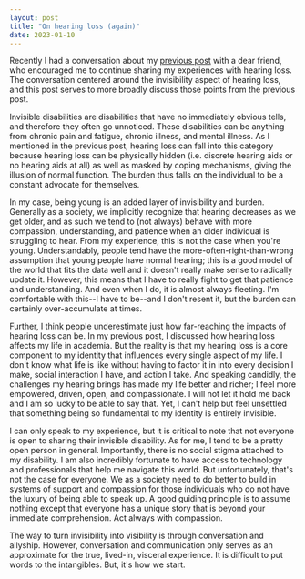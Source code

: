 ```yaml
---
layout: post
title: "On hearing loss (again)"
date: 2023-01-10
---
```


Recently I had a conversation about my [previous post](/blog/2020/on-hearing-loss/) with a dear friend, who encouraged me to continue sharing my experiences with hearing loss. The conversation centered around the invisibility aspect of hearing loss, and this post serves to more broadly discuss those points from the previous post. 

Invisible disabilities are disabilities that have no immediately obvious tells, and therefore they often go unnoticed. These disabilities can be anything from chronic pain and fatigue, chronic illness, and mental illness. As I mentioned in the previous post, hearing loss can fall into this category because hearing loss can be physically hidden (i.e. discrete hearing aids or no hearing aids at all) as well as masked by coping mechanisms, giving the illusion of normal function. The burden thus falls on the individual to be a constant advocate for themselves.

In my case, being young is an added layer of invisibility and burden. Generally as a society, we implicitly recognize that hearing decreases as we get older, and as such we tend to (not always) behave with more compassion, understanding, and patience when an older individual is struggling to hear. From my experience, this is not the case when you're young. Understandably, people tend have the more-often-right-than-wrong assumption that young people have normal hearing; this is a good model of the world that fits the data well and it doesn't really make sense to radically update it. However, this means that I have to really fight to get that patience and understanding. And even when I do, it is almost always fleeting. I'm comfortable with this--I have to be--and I don't resent it, but the burden can certainly over-accumulate at times.

Further, I think people underestimate just how far-reaching the impacts of hearing loss can be. In my previous post, I discussed how hearing loss affects my life in academia. But the reality is that my hearing loss is a core component to my identity that influences every single aspect of my life. I don't know what life is like without having to factor it in into every decision I make, social interaction I have, and action I take. And speaking candidly, the challenges my hearing brings has made my life better and richer; I feel more empowered, driven, open, and compassionate. I will not let it hold me back and I am so lucky to be able to say that. Yet, I can't help but feel unsettled that something being so fundamental to my identity is entirely invisible.

I can only speak to my experience, but it is critical to note that not everyone is open to sharing their invisible disability. As for me, I tend to be a pretty open person in general. Importantly, there is no social stigma attached to my disability. I am also incredibly fortunate to have access to technology and professionals that help me navigate this world. But unfortunately, that's not the case for everyone. We as a society need to do better to build in systems of support and compassion for those individuals who do not have the luxury of being able to speak up. A good guiding principle is to assume nothing except that everyone has a unique story that is beyond your immediate comprehension. Act always with compassion.

The way to turn invisibility into visibility is through conversation and allyship. However, conversation and communication only serves as an approximate for the true, lived-in, visceral experience. It is difficult to put words to the intangibles. But, it's how we start.
